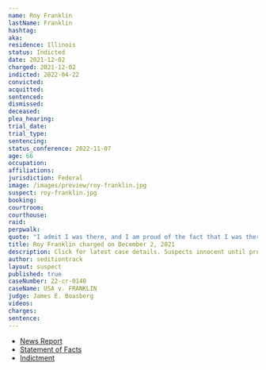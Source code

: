 ```yaml
---
name: Roy Franklin
lastName: Franklin
hashtag:
aka:
residence: Illinois
status: Indicted
date: 2021-12-02
charged: 2021-12-02
indicted: 2022-04-22
convicted:
acquitted:
sentenced:
dismissed:
deceased:
plea_hearing:
trial_date:
trial_type:
sentencing:
status_conference: 2022-11-07
age: 66
occupation:
affiliations:
jurisdiction: Federal
image: /images/preview/roy-franklin.jpg
suspect: roy-franklin.jpg
booking:
courtroom:
courthouse:
raid:
perpwalk:
quote: "I admit I was there, and I am proud of the fact that I was there, and stood up for a cause that I believed in. I have no problem with that. It was not about Trump; it was about stealing the election."
title: Roy Franklin charged on December 2, 2021
description: Click for latest case details. Suspects innocent until proven guilty.
author: seditiontrack
layout: suspect
published: true
caseNumber: 22-cr-0140
caseName: USA v. FRANKLIN
judge: James E. Boasberg
videos:
charges:
sentence:
---
```

- [News Report](https://chicago.suntimes.com/crime/2021/12/2/22814787/springfield-man-roy-nelson-franklin-us-senate-floor-capitol-riot-charged)
- [Statement of Facts](https://cdn.vox-cdn.com/uploads/chorus_asset/file/23059426/_FranklinComplaint.pdf)
- [Indictment](https://extremism.gwu.edu/sites/g/files/zaxdzs2191/f/Roy%20Nelson%20Franklin%20Indictment.pdf)
